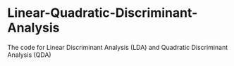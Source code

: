 # Linear-Quadratic-Discriminant-Analysis
The code for Linear Discriminant Analysis (LDA) and Quadratic Discriminant Analysis (QDA)
